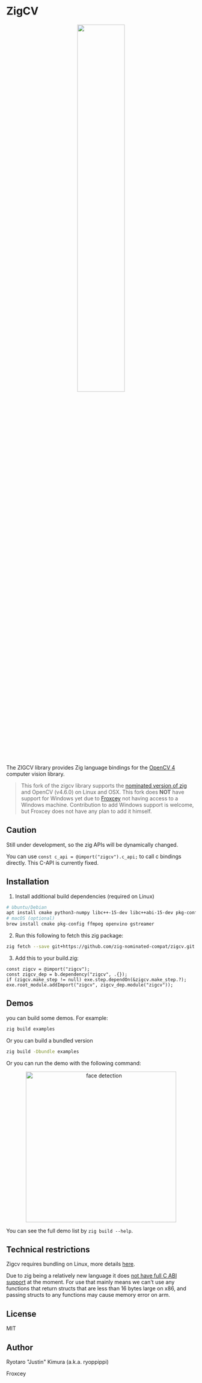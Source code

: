 # ZigCV

<div align="center">
  <img src="./logo/zigcv.png" width="50%" />
</div>

The ZIGCV library provides Zig language bindings for the [OpenCV 4](http://opencv.org/) computer vision library.

> This fork of the zigcv library supports the [nominated version of zig](https://machengine.org/docs/nominated-zig) and OpenCV (v4.6.0) on Linux and OSX. This fork does **NOT** have support for Windows yet due to [Froxcey](https://github.com/Froxcey/) not having access to a Windows machine. Contribution to add Windows support is welcome, but Froxcey does not have any plan to add it himself.

## Caution

Still under development, so the zig APIs will be dynamically changed.

You can use `const c_api = @import("zigcv").c_api;` to call c bindings directly.
This C-API is currently fixed.

## Installation

1. Install additional build dependencies (required on Linux)

```sh
# Ubuntu/Debian
apt install cmake python3-numpy libc++-15-dev libc++abi-15-dev pkg-config libopencv-dev libavcodec-dev libavformat-dev libavutil-dev libswscale-dev
# macOS (optional)
brew install cmake pkg-config ffmpeg openvino gstreamer
```

2. Run this following to fetch this zig package:

```sh
zig fetch --save git+https://github.com/zig-nominated-compat/zigcv.git
```

3. Add this to your build.zig:

```zig
const zigcv = @import("zigcv");
const zigcv_dep = b.dependency("zigcv", .{});
if (zigcv.make_step != null) exe.step.dependOn(&zigcv.make_step.?);
exe.root_module.addImport("zigcv", zigcv_dep.module("zigcv"));
```

## Demos

you can build some demos.
For example:

```sh
zig build examples
```

Or you can build a bundled version

```sh
zig build -Dbundle examples
```

Or you can run the demo with the following command:

<div align="center">
  <img width="400" alt="face detection" src="https://user-images.githubusercontent.com/1560508/188515175-4d344660-5680-43e7-9b74-3bad92507430.gif">
</div>

You can see the full demo list by `zig build --help`.

## Technical restrictions

Zigcv requires bundling on Linux, more details [here](https://github.com/zig-nominated-compat/zigcv/issues/2).

Due to zig being a relatively new language it does [not have full C ABI support](https://github.com/ziglang/zig/issues/1481) at the moment.
For use that mainly means we can't use any functions that return structs that are less than 16 bytes large on x86, and passing structs to any functions may cause memory error on arm.

## License

MIT

## Author

Ryotaro "Justin" Kimura (a.k.a. ryoppippi)

Froxcey
